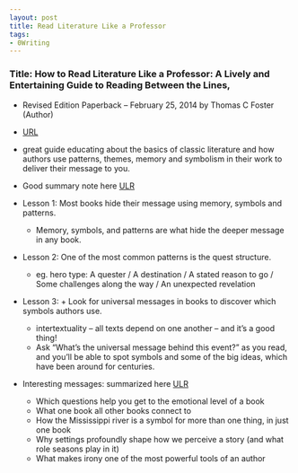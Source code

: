 ```yaml
---
layout: post
title: Read Literature Like a Professor
tags:
- 0Writing
---
```



###  Title: How to Read Literature Like a Professor: A Lively and Entertaining Guide to Reading Between the Lines, 
- Revised Edition Paperback – February 25, 2014
by Thomas C Foster  (Author)
- [URL](https://www.amazon.com/How-Read-Literature-Like-Professor/dp/0062301675)
- great guide educating about the basics of classic literature and how authors use patterns, themes, memory and symbolism in their work to deliver their message to you.
- Good summary note here [ULR](https://fourminutebooks.com/how-to-read-literature-like-a-professor-summary/)



- Lesson 1: Most books hide their message using memory, symbols and patterns.
	+ Memory, symbols, and patterns are what hide the deeper message in any book.

- Lesson 2: One of the most common patterns is the quest structure.
	+ eg. hero type: A quester / A destination / A stated reason to go / Some challenges along the way / An unexpected revelation

- Lesson 3: + Look for universal messages in books to discover which symbols authors use.
	+ intertextuality – all texts depend on one another – and it’s a good thing!
	+ Ask “What’s the universal message behind this event?” as you read, and you’ll be able to spot symbols and some of the big ideas, which have been around for centuries.

- Interesting messages: summarized here [ULR](https://fourminutebooks.com/how-to-read-literature-like-a-professor-summary/)
	+ Which questions help you get to the emotional level of a book
	+ What one book all other books connect to
	+ How the Mississippi river is a symbol for more than one thing, in just one book
	+ Why settings profoundly shape how we perceive a story (and what role seasons play in it)
	+ What makes irony one of the most powerful tools of an author